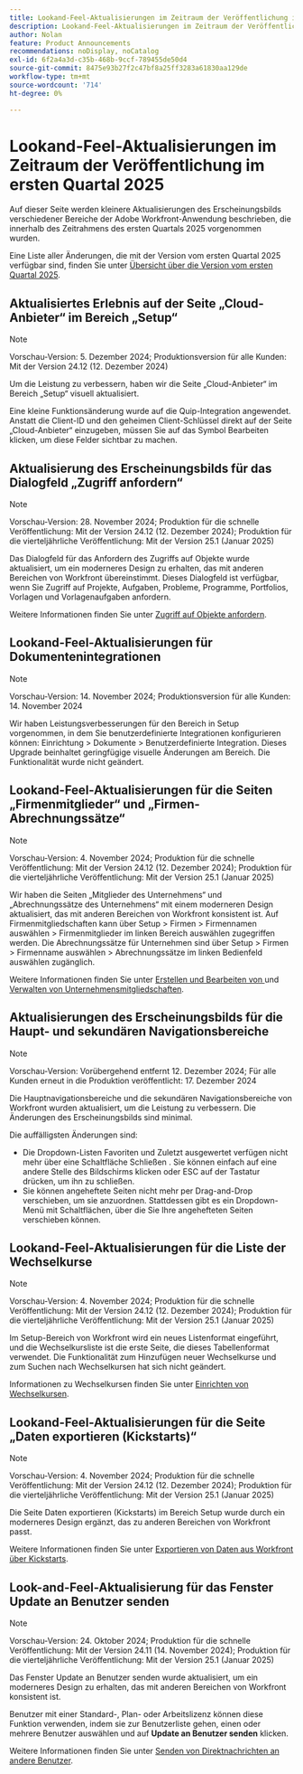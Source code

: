 ```yaml
---
title: Lookand-Feel-Aktualisierungen im Zeitraum der Veröffentlichung im ersten Quartal 2025
description: Lookand-Feel-Aktualisierungen im Zeitraum der Veröffentlichung im ersten Quartal 2025
author: Nolan
feature: Product Announcements
recommendations: noDisplay, noCatalog
exl-id: 6f2a4a3d-c35b-468b-9ccf-789455de50d4
source-git-commit: 8475e93b27f2c47bf8a25ff3283a61830aa129de
workflow-type: tm+mt
source-wordcount: '714'
ht-degree: 0%

---
```


# Lookand-Feel-Aktualisierungen im Zeitraum der Veröffentlichung im ersten Quartal 2025

Auf dieser Seite werden kleinere Aktualisierungen des Erscheinungsbilds verschiedener Bereiche der Adobe Workfront-Anwendung beschrieben, die innerhalb des Zeitrahmens des ersten Quartals 2025 vorgenommen wurden.

Eine Liste aller Änderungen, die mit der Version vom ersten Quartal 2025 verfügbar sind, finden Sie unter [Übersicht über die Version vom ersten Quartal 2025](/help/quicksilver/product-announcements/product-releases/25-q1-release-activity/25-q1-release-overview.md).

## Aktualisiertes Erlebnis auf der Seite „Cloud-Anbieter“ im Bereich „Setup“

>[!NOTE]
>
>Vorschau-Version: 5. Dezember 2024; Produktionsversion für alle Kunden: Mit der Version 24.12 (12. Dezember 2024)

Um die Leistung zu verbessern, haben wir die Seite „Cloud-Anbieter“ im Bereich „Setup“ visuell aktualisiert.

Eine kleine Funktionsänderung wurde auf die Quip-Integration angewendet. Anstatt die Client-ID und den geheimen Client-Schlüssel direkt auf der Seite „Cloud-Anbieter“ einzugeben, müssen Sie auf das Symbol Bearbeiten klicken, um diese Felder sichtbar zu machen.

## Aktualisierung des Erscheinungsbilds für das Dialogfeld „Zugriff anfordern“

>[!NOTE]
>
>Vorschau-Version: 28. November 2024; Produktion für die schnelle Veröffentlichung: Mit der Version 24.12 (12. Dezember 2024); Produktion für die vierteljährliche Veröffentlichung: Mit der Version 25.1 (Januar 2025)

Das Dialogfeld für das Anfordern des Zugriffs auf Objekte wurde aktualisiert, um ein moderneres Design zu erhalten, das mit anderen Bereichen von Workfront übereinstimmt. Dieses Dialogfeld ist verfügbar, wenn Sie Zugriff auf Projekte, Aufgaben, Probleme, Programme, Portfolios, Vorlagen und Vorlagenaufgaben anfordern.

Weitere Informationen finden Sie unter [Zugriff auf Objekte anfordern](/help/quicksilver/workfront-basics/grant-and-request-access-to-objects/request-access.md).

## Lookand-Feel-Aktualisierungen für Dokumentenintegrationen

>[!NOTE]
>
>Vorschau-Version: 14. November 2024; Produktionsversion für alle Kunden: 14. November 2024

Wir haben Leistungsverbesserungen für den Bereich in Setup vorgenommen, in dem Sie benutzerdefinierte Integrationen konfigurieren können: Einrichtung > Dokumente > Benutzerdefinierte Integration. Dieses Upgrade beinhaltet geringfügige visuelle Änderungen am Bereich. Die Funktionalität wurde nicht geändert.

## Lookand-Feel-Aktualisierungen für die Seiten „Firmenmitglieder“ und „Firmen-Abrechnungssätze“

>[!NOTE]
>
>Vorschau-Version: 4. November 2024; Produktion für die schnelle Veröffentlichung: Mit der Version 24.12 (12. Dezember 2024); Produktion für die vierteljährliche Veröffentlichung: Mit der Version 25.1 (Januar 2025)

Wir haben die Seiten „Mitglieder des Unternehmens“ und „Abrechnungssätze des Unternehmens“ mit einem moderneren Design aktualisiert, das mit anderen Bereichen von Workfront konsistent ist. Auf Firmenmitgliedschaften kann über Setup > Firmen > Firmennamen auswählen > Firmenmitglieder im linken Bereich auswählen zugegriffen werden. Die Abrechnungssätze für Unternehmen sind über Setup > Firmen > Firmenname auswählen > Abrechnungssätze im linken Bedienfeld auswählen zugänglich.

Weitere Informationen finden Sie unter [Erstellen und Bearbeiten von ](/help/quicksilver/administration-and-setup/set-up-workfront/organizational-setup/create-and-edit-companies.md) und [Verwalten von Unternehmensmitgliedschaften](/help/quicksilver/administration-and-setup/set-up-workfront/organizational-setup/manage-company-memberships.md).

## Aktualisierungen des Erscheinungsbilds für die Haupt- und sekundären Navigationsbereiche

>[!NOTE]
>
>Vorschau-Version: Vorübergehend entfernt 12. Dezember 2024; Für alle Kunden erneut in die Produktion veröffentlicht: 17. Dezember 2024

Die Hauptnavigationsbereiche und die sekundären Navigationsbereiche von Workfront wurden aktualisiert, um die Leistung zu verbessern. Die Änderungen des Erscheinungsbilds sind minimal.

Die auffälligsten Änderungen sind:

* Die Dropdown-Listen Favoriten und Zuletzt ausgewertet verfügen nicht mehr über eine Schaltfläche Schließen . Sie können einfach auf eine andere Stelle des Bildschirms klicken oder ESC auf der Tastatur drücken, um ihn zu schließen.
* Sie können angeheftete Seiten nicht mehr per Drag-and-Drop verschieben, um sie anzuordnen. Stattdessen gibt es ein Dropdown-Menü mit Schaltflächen, über die Sie Ihre angehefteten Seiten verschieben können.

## Lookand-Feel-Aktualisierungen für die Liste der Wechselkurse

>[!NOTE]
>
>Vorschau-Version: 4. November 2024; Produktion für die schnelle Veröffentlichung: Mit der Version 24.12 (12. Dezember 2024); Produktion für die vierteljährliche Veröffentlichung: Mit der Version 25.1 (Januar 2025)

Im Setup-Bereich von Workfront wird ein neues Listenformat eingeführt, und die Wechselkursliste ist die erste Seite, die dieses Tabellenformat verwendet. Die Funktionalität zum Hinzufügen neuer Wechselkurse und zum Suchen nach Wechselkursen hat sich nicht geändert.

Informationen zu Wechselkursen finden Sie unter [Einrichten von Wechselkursen](/help/quicksilver/administration-and-setup/manage-workfront/exchange-rates/set-up-exchange-rates.md).

## Lookand-Feel-Aktualisierungen für die Seite „Daten exportieren (Kickstarts)“

>[!NOTE]
>
>Vorschau-Version: 4. November 2024; Produktion für die schnelle Veröffentlichung: Mit der Version 24.12 (12. Dezember 2024); Produktion für die vierteljährliche Veröffentlichung: Mit der Version 25.1 (Januar 2025)

Die Seite Daten exportieren (Kickstarts) im Bereich Setup wurde durch ein moderneres Design ergänzt, das zu anderen Bereichen von Workfront passt.

Weitere Informationen finden Sie unter [Exportieren von Daten aus Workfront über Kickstarts](/help/quicksilver/administration-and-setup/manage-workfront/using-kick-starts/export-data-from-wf-via-kick-starts.md).

## Look-and-Feel-Aktualisierung für das Fenster Update an Benutzer senden

>[!NOTE]
>
>Vorschau-Version: 24. Oktober 2024; Produktion für die schnelle Veröffentlichung: Mit der Version 24.11 (14. November 2024); Produktion für die vierteljährliche Veröffentlichung: Mit der Version 25.1 (Januar 2025)

Das Fenster Update an Benutzer senden wurde aktualisiert, um ein moderneres Design zu erhalten, das mit anderen Bereichen von Workfront konsistent ist.

Benutzer mit einer Standard-, Plan- oder Arbeitslizenz können diese Funktion verwenden, indem sie zur Benutzerliste gehen, einen oder mehrere Benutzer auswählen und auf **Update an Benutzer senden** klicken.

Weitere Informationen finden Sie unter [Senden von Direktnachrichten an andere Benutzer](/help/quicksilver/people-teams-and-groups/work-directly-with-others/send-direct-messages-to-other-users.md).
